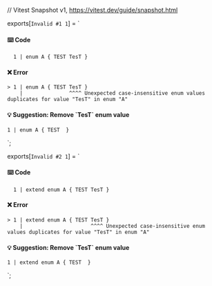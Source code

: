 // Vitest Snapshot v1, https://vitest.dev/guide/snapshot.html

exports[`Invalid #1 1`] = `
#### ⌨️ Code

      1 | enum A { TEST TesT }

#### ❌ Error

    > 1 | enum A { TEST TesT }
        |               ^^^^ Unexpected case-insensitive enum values duplicates for value "TesT" in enum "A"

#### 💡 Suggestion: Remove \`TesT\` enum value

    1 | enum A { TEST  }
`;

exports[`Invalid #2 1`] = `
#### ⌨️ Code

      1 | extend enum A { TEST TesT }

#### ❌ Error

    > 1 | extend enum A { TEST TesT }
        |                      ^^^^ Unexpected case-insensitive enum values duplicates for value "TesT" in enum "A"

#### 💡 Suggestion: Remove \`TesT\` enum value

    1 | extend enum A { TEST  }
`;
